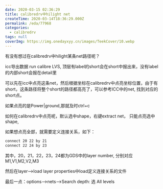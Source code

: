 ```yaml
---
date: 2020-03-15 02:36:29
title: calibredrv中hilight net
createTime: 2020-03-14T18:36:29.000Z
permalink: /eda/77968
categories:
  - calibredrv
tags: null
coverImg: https://img.onedayxyy.cn/images/TeekCover/10.webp
---
```


有没有想过在calibredrv中hilight某条net路径呢？

icc导出数据 run calibre LVS, 顶层有label的short会在short中报出来，没有label的内部short会报在detail里

可以先在icc中点亮这条net，然后根据坐标在calibredrv中点亮坐标位置，由于有short，这条路径将整个short的路径都高亮了，可以参考ICC中的net, 找到对应的short点。

如果点亮的是Power|ground,那就及时ctrl+c

如何在calibredrv中点亮呢，默认选中shape，右键extract net， 只能点亮选中shape,

如果想点亮全部，就需要定义连接关系，如下：
    
```sh    
connect 20 22 by 21
connect 22 24 by 23
```
其中，20，21，22，23，24都为GDS中的layer number, 分别对应M1,V1,M2,V2,M3

然后在layer-->load layer properties中load定义连接关系的文件

最后一点：options-->nets-->Search depth: 选 All levels
